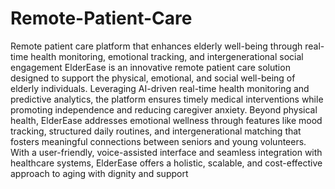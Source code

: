 # Remote-Patient-Care
Remote patient care platform that enhances elderly well-being through real-time health monitoring, emotional tracking, and intergenerational social engagement
ElderEase is an innovative remote patient care solution designed to support the physical, emotional, and social well-being of elderly individuals. Leveraging AI-driven real-time health monitoring and predictive analytics, the platform ensures timely medical interventions while promoting independence and reducing caregiver anxiety. Beyond physical health, ElderEase addresses emotional wellness through features like mood tracking, structured daily routines, and intergenerational matching that fosters meaningful connections between seniors and young volunteers. With a user-friendly, voice-assisted interface and seamless integration with healthcare systems, ElderEase offers a holistic, scalable, and cost-effective approach to aging with dignity and support
